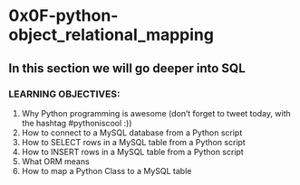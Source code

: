 # 0x0F-python-object_relational_mapping
## In this section we will go deeper into SQL
### LEARNING OBJECTIVES:
1. Why Python programming is awesome (don’t forget to tweet today, with the hashtag #pythoniscool :))
2. How to connect to a MySQL database from a Python script
3. How to SELECT rows in a MySQL table from a Python script
4. How to INSERT rows in a MySQL table from a Python script
5. What ORM means
6. How to map a Python Class to a MySQL table